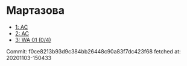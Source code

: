 # Мартазова
- [1: AC](1.md)
- [2: AC](2.md)
- [3: WA 01 (0/4)](3.md)

Commit: f0ce8213b93d9c384bb26448c90a83f7dc423f68
 fetched at: 20201103-150433
